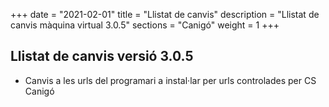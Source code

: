 +++
date        = "2021-02-01"
title       = "Llistat de canvis"
description = "Llistat de canvis màquina virtual 3.0.5"
sections    = "Canigó"
weight		= 1
+++

## Llistat de canvis versió 3.0.5

- Canvis a les urls del programari a instal·lar per urls controlades per CS Canigó

